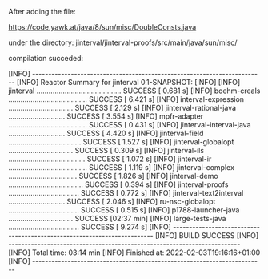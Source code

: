 After adding the file:

https://code.yawk.at/java/8/sun/misc/DoubleConsts.java

under the directory: jinterval/jinterval-proofs/src/main/java/sun/misc/

compilation succeded:

[INFO] ------------------------------------------------------------------------
[INFO] Reactor Summary for jinterval 0.1-SNAPSHOT:
[INFO]
[INFO] jinterval .......................................... SUCCESS [  0.681 s]
[INFO] boehm-creals ....................................... SUCCESS [  6.421 s]
[INFO] interval-expression ................................ SUCCESS [  2.129 s]
[INFO] jinterval-rational-java ............................ SUCCESS [  3.554 s]
[INFO] mpfr-adapter ....................................... SUCCESS [  0.431 s]
[INFO] jinterval-interval-java ............................ SUCCESS [  4.420 s]
[INFO] jinterval-field .................................... SUCCESS [  1.527 s]
[INFO] jinterval-globalopt ................................ SUCCESS [  0.309 s]
[INFO] jinterval-ils ...................................... SUCCESS [  1.072 s]
[INFO] jinterval-ir ....................................... SUCCESS [  1.119 s]
[INFO] jinterval-complex .................................. SUCCESS [  1.826 s]
[INFO] jinterval-demo ..................................... SUCCESS [  0.394 s]
[INFO] jinterval-proofs ................................... SUCCESS [  0.772 s]
[INFO] jinterval-text2interval ............................ SUCCESS [  2.046 s]
[INFO] ru-nsc-globalopt ................................... SUCCESS [  0.515 s]
[INFO] p1788-launcher-java ................................ SUCCESS [02:37 min]
[INFO] large-tests-java ................................... SUCCESS [  9.274 s]
[INFO] ------------------------------------------------------------------------
[INFO] BUILD SUCCESS
[INFO] ------------------------------------------------------------------------
[INFO] Total time:  03:14 min
[INFO] Finished at: 2022-02-03T19:16:16+01:00
[INFO] ------------------------------------------------------------------------

